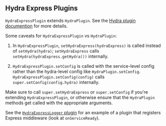 ## Hydra Express Plugins

`HydraExpressPlugin` extends `HydraPlugin`. See the [Hydra plugin documention](https://github.com/flywheelsports/hydra/blob/master/plugins.md) for more details.

Some caveats for `HydraExpressPlugin` vs `HydraPlugin`:

1. In `HydraExpressPlugin`, `setHydraExpress(hydraExpress)` is called instead of `setHydra(hydra)`; `setHydraExpress` calls `setHydra(hydraExpress.getHydra())` internally.

2. `HydraExpressPlugin.setConfig` is called with the service-level config rather than the hydra-level config like `HydraPlugin.setConfig`. `HydraExpressPlugin.setConfig(config)` calls `super.setConfig(config.hydra)` internally.

Make sure to call `super.setHydraExpress` or `super.setConfig` if you're extending `HydraExpressPlugin`, or otherwise ensure that the `HydraPlugin` methods get called with the appropriate arguments.

See the [`HydraExpressLogger` plugin](https://github.com/flywheelsports/fwsp-logger/blob/master/lib/HydraExpressLogger.js) for an example of a plugin that registers Express middleware (look at `onServiceReady`).